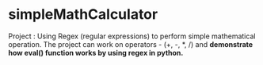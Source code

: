 # simpleMathCalculator
Project : Using Regex (regular expressions) to perform simple mathematical operation. 
The project can work on operators - (+, -, \*, /) and **demonstrate how eval() function works by using regex in python.**
